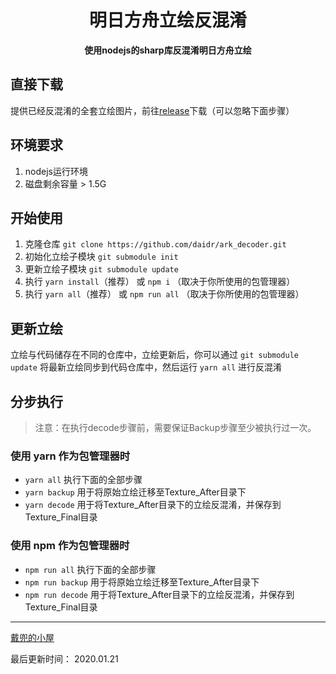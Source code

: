 <div align="center">
  <h1>
    明日方舟立绘反混淆
  </h1>

  <p>
    <strong>使用nodejs的sharp库反混淆明日方舟立绘</strong>
  </p>
</div>

## 直接下载

提供已经反混淆的全套立绘图片，前往[release](https://github.com/daidr/ark_decoder/releases "Release")下载（可以忽略下面步骤）

## 环境要求

1. nodejs运行环境
2. 磁盘剩余容量 > 1.5G

## 开始使用

1. 克隆仓库 `git clone https://github.com/daidr/ark_decoder.git`
2. 初始化立绘子模块 `git submodule init`
3. 更新立绘子模块 `git submodule update`
4. 执行 `yarn install`（推荐） 或 `npm i` （取决于你所使用的包管理器）
5. 执行 `yarn all`（推荐） 或 `npm run all` （取决于你所使用的包管理器）

## 更新立绘

立绘与代码储存在不同的仓库中，立绘更新后，你可以通过 `git submodule update` 将最新立绘同步到代码仓库中，然后运行 `yarn all` 进行反混淆

## 分步执行

> 注意：在执行decode步骤前，需要保证Backup步骤至少被执行过一次。

### 使用 yarn 作为包管理器时

- `yarn all` 执行下面的全部步骤
- `yarn backup` 用于将原始立绘迁移至Texture_After目录下
- `yarn decode` 用于将Texture_After目录下的立绘反混淆，并保存到Texture_Final目录

### 使用 npm 作为包管理器时

- `npm run all` 执行下面的全部步骤
- `npm run backup` 用于将原始立绘迁移至Texture_After目录下
- `npm run decode` 用于将Texture_After目录下的立绘反混淆，并保存到Texture_Final目录

-----------

[戴兜的小屋](http://im.daidr.me)

最后更新时间： 2020.01.21

